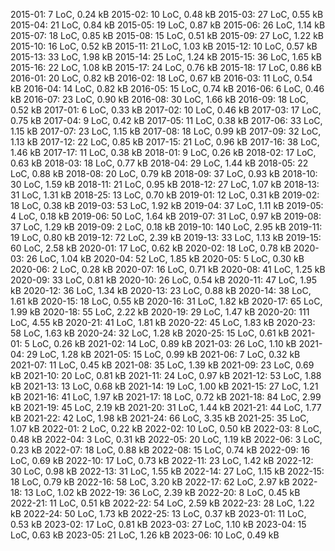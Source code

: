 ﻿2015-01:   7 LoC,   0.24 kB
2015-02:  10 LoC,   0.48 kB
2015-03:  27 LoC,   0.55 kB
2015-04:  21 LoC,   0.84 kB
2015-05:  19 LoC,   0.87 kB
2015-06:  26 LoC,   1.14 kB
2015-07:  18 LoC,   0.85 kB
2015-08:  15 LoC,   0.51 kB
2015-09:  27 LoC,   1.22 kB
2015-10:  16 LoC,   0.52 kB
2015-11:  21 LoC,   1.03 kB
2015-12:  10 LoC,   0.57 kB
2015-13:  33 LoC,   1.98 kB
2015-14:  25 LoC,   1.24 kB
2015-15:  36 LoC,   1.65 kB
2015-16:  22 LoC,   1.08 kB
2015-17:  24 LoC,   0.76 kB
2015-18:  17 LoC,   0.86 kB
2016-01:  20 LoC,   0.82 kB
2016-02:  18 LoC,   0.67 kB
2016-03:  11 LoC,   0.54 kB
2016-04:  14 LoC,   0.82 kB
2016-05:  15 LoC,   0.74 kB
2016-06:   6 LoC,   0.46 kB
2016-07:  23 LoC,   0.90 kB
2016-08:  30 LoC,   1.66 kB
2016-09:  18 LoC,   0.52 kB
2017-01:   6 LoC,   0.33 kB
2017-02:  10 LoC,   0.46 kB
2017-03:  17 LoC,   0.75 kB
2017-04:   9 LoC,   0.42 kB
2017-05:  11 LoC,   0.38 kB
2017-06:  33 LoC,   1.15 kB
2017-07:  23 LoC,   1.15 kB
2017-08:  18 LoC,   0.99 kB
2017-09:  32 LoC,   1.13 kB
2017-12:  22 LoC,   0.85 kB
2017-15:  21 LoC,   0.96 kB
2017-16:  38 LoC,   1.46 kB
2017-17:  11 LoC,   0.38 kB
2018-01:   9 LoC,   0.26 kB
2018-02:  17 LoC,   0.63 kB
2018-03:  18 LoC,   0.77 kB
2018-04:  29 LoC,   1.44 kB
2018-05:  22 LoC,   0.88 kB
2018-08:  20 LoC,   0.79 kB
2018-09:  37 LoC,   0.93 kB
2018-10:  30 LoC,   1.59 kB
2018-11:  21 LoC,   0.95 kB
2018-12:  27 LoC,   1.07 kB
2018-13:  31 LoC,   1.31 kB
2018-25:  13 LoC,   0.70 kB
2019-01:  12 LoC,   0.31 kB
2019-02:  18 LoC,   0.38 kB
2019-03:  53 LoC,   1.92 kB
2019-04:  37 LoC,   1.11 kB
2019-05:   4 LoC,   0.18 kB
2019-06:  50 LoC,   1.64 kB
2019-07:  31 LoC,   0.97 kB
2019-08:  37 LoC,   1.29 kB
2019-09:   2 LoC,   0.18 kB
2019-10: 140 LoC,   2.95 kB
2019-11:  19 LoC,   0.80 kB
2019-12:  72 LoC,   2.39 kB
2019-13:  33 LoC,   1.13 kB
2019-15:  60 LoC,   2.58 kB
2020-01:  17 LoC,   0.62 kB
2020-02:  18 LoC,   0.78 kB
2020-03:  26 LoC,   1.04 kB
2020-04:  52 LoC,   1.85 kB
2020-05:   5 LoC,   0.30 kB
2020-06:   2 LoC,   0.28 kB
2020-07:  16 LoC,   0.71 kB
2020-08:  41 LoC,   1.25 kB
2020-09:  33 LoC,   0.81 kB
2020-10:  26 LoC,   0.54 kB
2020-11:  47 LoC,   1.95 kB
2020-12:  36 LoC,   1.34 kB
2020-13:  23 LoC,   0.88 kB
2020-14:  38 LoC,   1.61 kB
2020-15:  18 LoC,   0.55 kB
2020-16:  31 LoC,   1.82 kB
2020-17:  65 LoC,   1.99 kB
2020-18:  55 LoC,   2.22 kB
2020-19:  29 LoC,   1.47 kB
2020-20: 111 LoC,   4.55 kB
2020-21:  41 LoC,   1.81 kB
2020-22:  45 LoC,   1.83 kB
2020-23:  58 LoC,   1.63 kB
2020-24:  32 LoC,   1.28 kB
2020-25:  15 LoC,   0.61 kB
2021-01:   5 LoC,   0.26 kB
2021-02:  14 LoC,   0.89 kB
2021-03:  26 LoC,   1.10 kB
2021-04:  29 LoC,   1.28 kB
2021-05:  15 LoC,   0.99 kB
2021-06:   7 LoC,   0.32 kB
2021-07:  11 LoC,   0.45 kB
2021-08:  35 LoC,   1.39 kB
2021-09:  23 LoC,   0.69 kB
2021-10:  20 LoC,   0.81 kB
2021-11:  24 LoC,   0.97 kB
2021-12:  53 LoC,   1.88 kB
2021-13:  13 LoC,   0.68 kB
2021-14:  19 LoC,   1.00 kB
2021-15:  27 LoC,   1.21 kB
2021-16:  41 LoC,   1.97 kB
2021-17:  18 LoC,   0.72 kB
2021-18:  84 LoC,   2.99 kB
2021-19:  45 LoC,   2.19 kB
2021-20:  31 LoC,   1.44 kB
2021-21:  44 LoC,   1.77 kB
2021-22:  42 LoC,   1.98 kB
2021-24:  66 LoC,   3.35 kB
2021-25:  35 LoC,   1.07 kB
2022-01:   2 LoC,   0.22 kB
2022-02:  10 LoC,   0.50 kB
2022-03:   8 LoC,   0.48 kB
2022-04:   3 LoC,   0.31 kB
2022-05:  20 LoC,   1.19 kB
2022-06:   3 LoC,   0.23 kB
2022-07:  18 LoC,   0.88 kB
2022-08:  15 LoC,   0.74 kB
2022-09:  16 LoC,   0.69 kB
2022-10:  17 LoC,   0.73 kB
2022-11:  23 LoC,   1.42 kB
2022-12:  30 LoC,   0.98 kB
2022-13:  31 LoC,   1.55 kB
2022-14:  27 LoC,   1.15 kB
2022-15:  18 LoC,   0.79 kB
2022-16:  58 LoC,   3.20 kB
2022-17:  62 LoC,   2.97 kB
2022-18:  13 LoC,   1.02 kB
2022-19:  36 LoC,   2.39 kB
2022-20:   8 LoC,   0.45 kB
2022-21:  11 LoC,   0.51 kB
2022-22:  54 LoC,   2.59 kB
2022-23:  28 LoC,   1.22 kB
2022-24:  50 LoC,   1.73 kB
2022-25:  13 LoC,   0.37 kB
2023-01:  11 LoC,   0.53 kB
2023-02:  17 LoC,   0.81 kB
2023-03:  27 LoC,   1.10 kB
2023-04:  15 LoC,   0.63 kB
2023-05:  21 LoC,   1.26 kB
2023-06:  10 LoC,   0.49 kB
